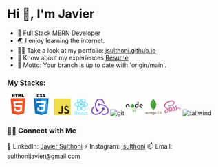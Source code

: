 <h1 align="left">Hi 👋, I'm Javier</h1>


- 🌱 Full Stack MERN Developer
- 🌏 I enjoy learning the internet.
- 👨‍💻 Take a look at my portfolio: [jsulthoni.github.io](jsulthoni.github.io)
- 📄 Know about my experiences [Resume](https://github.com/JSulthoni/jsulthoni.github.io/blob/main/src/assets/Resume_Javier-Nauvel-Sulthoni.pdf)
- 🚀 Motto: Your branch is up to date with 'origin/main'.


<h3 align="left">My Stacks:</h3>
<p align="left">
<img src="https://raw.githubusercontent.com/devicons/devicon/master/icons/html5/html5-original-wordmark.svg" alt="html5" width="50" height="50"/>
<img src="https://raw.githubusercontent.com/devicons/devicon/master/icons/css3/css3-original-wordmark.svg" alt="css3" width="50" height="50"/>
<img src="https://raw.githubusercontent.com/devicons/devicon/master/icons/javascript/javascript-original.svg" alt="javascript" width="40" height="40"/>
<img src="https://raw.githubusercontent.com/devicons/devicon/master/icons/react/react-original-wordmark.svg" alt="react" width="40" height="40"/>
<img src="https://raw.githubusercontent.com/devicons/devicon/master/icons/redux/redux-original.svg" alt="redux" width="40" height="40"/>
<img src="https://www.vectorlogo.zone/logos/git-scm/git-scm-icon.svg" alt="git" width="40" height="40" margin-inline="10px"/>
<img src="https://raw.githubusercontent.com/devicons/devicon/master/icons/nodejs/nodejs-original-wordmark.svg" alt="nodejs" width="40" height="40"/>
<img src="https://raw.githubusercontent.com/devicons/devicon/master/icons/mongodb/mongodb-original-wordmark.svg" alt="mongodb" width="40" height="40"/>
<img src="https://raw.githubusercontent.com/devicons/devicon/master/icons/sass/sass-original.svg" alt="sass" width="40" height="40"/>
<img src="https://www.vectorlogo.zone/logos/tailwindcss/tailwindcss-icon.svg" alt="tailwind" width="40" height="40"/>
</p>


<h3 align="left"> 🤝🏻 Connect with Me </h3>
<p align="left">
<span>🔭 LinkedIn: </span><a href="https://www.linkedin.com/in/jsulthoni/">Javier Sulthoni</a>
<span>⚡ Instagram: </span><a href="https://www.instagram.com/jsulthoni/">jsulthoni</a>
<span>📫 Email: </span><a href="mailto:sulthonijavier@gmail.com">sulthonijavier@gmail.com</a>
</p>
